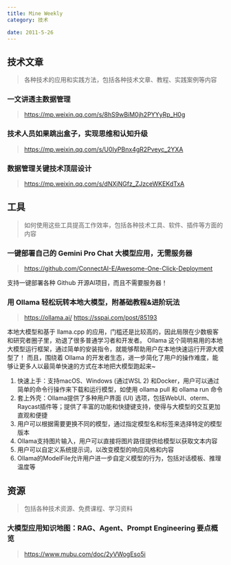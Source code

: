 ```yaml
---
title: Mine Weekly
category: 技术

date: 2011-5-26
---
```


## 技术文章

> 各种技术的应用和实践方法，包括各种技术文章、教程、实践案例等内容

### 一文讲透主数据管理
> https://mp.weixin.qq.com/s/8hS9wBiM0jh2PYYyRp_H0g

### 技术人员如果跳出盒子，实现思维和认知升级
> https://mp.weixin.qq.com/s/U0IyPBnx4gR2Pveyc_2YXA

### 数据管理关键技术顶层设计
> https://mp.weixin.qq.com/s/dNXjNGfz_ZJzceWKEKdTxA

## 工具

> 如何使用这些工具提高工作效率，包括各种技术工具、软件、插件等方面的内容

### 一键部署自己的 Gemini Pro Chat 大模型应用，无需服务器
> https://github.com/ConnectAI-E/Awesome-One-Click-Deployment

支持一键部署各种 Github 开源AI项目，而且不需要服务器！

### 用 Ollama 轻松玩转本地大模型，附基础教程&进阶玩法
> https://ollama.ai/
> https://sspai.com/post/85193

本地大模型和基于 llama.cpp 的应用，门槛还是比较高的，因此局限在少数极客和研究者圈子里，劝退了很多普通学习者和开发者。
Ollama 这个简明易用的本地大模型运行框架，通过简单的安装指令，就能够帮助用户在本地快速运行开源大模型了！
而且，围绕着 Ollama 的开发者生态，进一步简化了用户的操作难度，能够让更多人以最简单快速的方式在本地把大模型跑起来~

1. 快速上手：支持macOS、Windows (通过WSL 2) 和Docker，用户可以通过简单的命令行操作来下载和运行模型，如使用 ollama pull 和 ollama run 命令
2. 套上外壳：Ollama提供了多种用户界面 (UI) 选项，包括WebUI、oterm、Raycast插件等；提供了丰富的功能和快捷键支持，使得与大模型的交互更加直观和便捷
3. 用户可以根据需要更换不同的模型，通过指定模型名和标签来选择特定的模型版本
4. Ollama支持图片输入，用户可以直接将图片路径提供给模型以获取文本内容
5. 用户可以自定义系统提示词，以改变模型的响应风格和内容
6. Ollama的ModelFile允许用户进一步自定义模型的行为，包括对话模板、推理温度等

## 资源

> 包括各种技术资源、免费课程、学习资料

### 大模型应用知识地图：RAG、Agent、Prompt Engineering 要点概览
> https://www.mubu.com/doc/2yVWogEso5i


